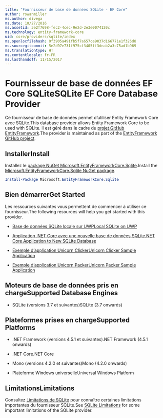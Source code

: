 ```yaml
---
title: "Fournisseur de base de données SQLite - EF Core"
author: rowanmiller
ms.author: divega
ms.date: 10/27/2016
ms.assetid: 3e2f7698-fec2-4cec-9e2d-2e3e0074120c
ms.technology: entity-framework-core
uid: core/providers/sqlite/index
ms.openlocfilehash: 0f3905a491fb5f7a657ce9037d166771e1f326d8
ms.sourcegitcommit: 5e2d97e731f975cf3405ff3deab2a3c75ad1b969
ms.translationtype: HT
ms.contentlocale: fr-FR
ms.lasthandoff: 11/15/2017
---
```

# <a name="sqlite-ef-core-database-provider"></a><span data-ttu-id="f8700-102">Fournisseur de base de données EF Core SQLite</span><span class="sxs-lookup"><span data-stu-id="f8700-102">SQLite EF Core Database Provider</span></span>

<span data-ttu-id="f8700-103">Ce fournisseur de base de données permet d’utiliser Entity Framework Core avec SQLite.</span><span class="sxs-lookup"><span data-stu-id="f8700-103">This database provider allows Entity Framework Core to be used with SQLite.</span></span> <span data-ttu-id="f8700-104">Il est géré dans le cadre du [projet GitHub EntityFramework](https://github.com/aspnet/EntityFramework).</span><span class="sxs-lookup"><span data-stu-id="f8700-104">The provider is maintained as part of the [EntityFramework GitHub project](https://github.com/aspnet/EntityFramework).</span></span>

## <a name="install"></a><span data-ttu-id="f8700-105">Installer</span><span class="sxs-lookup"><span data-stu-id="f8700-105">Install</span></span>

<span data-ttu-id="f8700-106">Installez le [package NuGet Microsoft.EntityFrameworkCore.Sqlite](https://www.nuget.org/packages/Microsoft.EntityFrameworkCore.Sqlite/).</span><span class="sxs-lookup"><span data-stu-id="f8700-106">Install the [Microsoft.EntityFrameworkCore.Sqlite NuGet package](https://www.nuget.org/packages/Microsoft.EntityFrameworkCore.Sqlite/).</span></span>

``` powershell
Install-Package Microsoft.EntityFrameworkCore.Sqlite
```

## <a name="get-started"></a><span data-ttu-id="f8700-107">Bien démarrer</span><span class="sxs-lookup"><span data-stu-id="f8700-107">Get Started</span></span>

<span data-ttu-id="f8700-108">Les ressources suivantes vous permettent de commencer à utiliser ce fournisseur.</span><span class="sxs-lookup"><span data-stu-id="f8700-108">The following resources will help you get started with this provider.</span></span>
* [<span data-ttu-id="f8700-109">Base de données SQLite locale sur UWP</span><span class="sxs-lookup"><span data-stu-id="f8700-109">Local SQLite on UWP</span></span>](../../get-started/uwp/getting-started.md)

* [<span data-ttu-id="f8700-110">Application .NET Core avec une nouvelle base de données SQLite</span><span class="sxs-lookup"><span data-stu-id="f8700-110">.NET Core Application to New SQLite Database</span></span>](../../get-started/netcore/new-db-sqlite.md)

* [<span data-ttu-id="f8700-111">Exemple d’application Unicorn Clicker</span><span class="sxs-lookup"><span data-stu-id="f8700-111">Unicorn Clicker Sample Application</span></span>](https://github.com/rowanmiller/UnicornStore/tree/master/UnicornClicker/UWP)

* [<span data-ttu-id="f8700-112">Exemple d’application Unicorn Packer</span><span class="sxs-lookup"><span data-stu-id="f8700-112">Unicorn Packer Sample Application</span></span>](https://github.com/rowanmiller/UnicornStore/tree/master/UnicornPacker)

## <a name="supported-database-engines"></a><span data-ttu-id="f8700-113">Moteurs de base de données pris en charge</span><span class="sxs-lookup"><span data-stu-id="f8700-113">Supported Database Engines</span></span>

* <span data-ttu-id="f8700-114">SQLite (versions 3.7 et suivantes)</span><span class="sxs-lookup"><span data-stu-id="f8700-114">SQLite (3.7 onwards)</span></span>

## <a name="supported-platforms"></a><span data-ttu-id="f8700-115">Plateformes prises en charge</span><span class="sxs-lookup"><span data-stu-id="f8700-115">Supported Platforms</span></span>

* <span data-ttu-id="f8700-116">.NET Framework (versions 4.5.1 et suivantes)</span><span class="sxs-lookup"><span data-stu-id="f8700-116">.NET Framework (4.5.1 onwards)</span></span>

* <span data-ttu-id="f8700-117">.NET Core</span><span class="sxs-lookup"><span data-stu-id="f8700-117">.NET Core</span></span>

* <span data-ttu-id="f8700-118">Mono (versions 4.2.0 et suivantes)</span><span class="sxs-lookup"><span data-stu-id="f8700-118">Mono (4.2.0 onwards)</span></span>

* <span data-ttu-id="f8700-119">Plateforme Windows universelle</span><span class="sxs-lookup"><span data-stu-id="f8700-119">Universal Windows Platform</span></span>

## <a name="limitations"></a><span data-ttu-id="f8700-120">Limitations</span><span class="sxs-lookup"><span data-stu-id="f8700-120">Limitations</span></span>

<span data-ttu-id="f8700-121">Consultez [Limitations de SQLite](limitations.md) pour connaître certaines limitations importantes du fournisseur SQLite.</span><span class="sxs-lookup"><span data-stu-id="f8700-121">See [SQLite Limitations](limitations.md) for some important limitations of the SQLite provider.</span></span>
